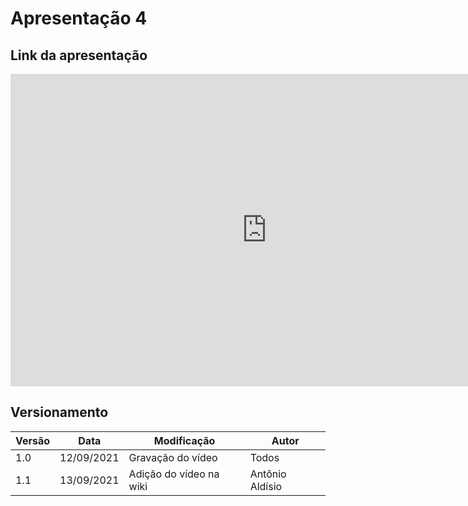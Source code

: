 # Apresentação 4

## Link da apresentação

<iframe width="820" height="500" src="https://www.youtube.com/embed/IDNmxWyu2tg" frameborder="0"
    allow="accelerometer; autoplay; clipboard-write; encrypted-media; gyroscope; picture-in-picture"
    allowfullscreen></iframe>



#### 

## Versionamento
<center>

| Versão | Data | Modificação | Autor |
|--|--|--|--|
| 1.0  | 12/09/2021 | Gravação do vídeo | Todos |
| 1.1  | 13/09/2021 | Adição do vídeo na wiki | Antônio Aldísio |




</center>